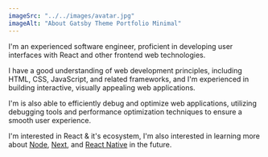 ```yaml
---
imageSrc: "../../images/avatar.jpg"
imageAlt: "About Gatsby Theme Portfolio Minimal"
---
```


I'm an experienced software engineer, proficient in developing user interfaces with React and other frontend web technologies. 

I have a good understanding of web development principles, including HTML, CSS, JavaScript, and related frameworks, and I'm experienced in building interactive, visually appealing web applications. 

I'm is also able to efficiently debug and optimize web applications, utilizing debugging tools and performance optimization techniques to ensure a smooth user experience.

I'm interested in React & it's ecosystem, I'm also interested in learning more about <ins>Node</ins>, <ins>Next</ins>, and <ins>React Native</ins> in the future.

